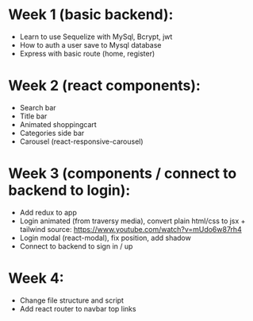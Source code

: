 # Week 1 (basic backend): 
* Learn to use Sequelize with MySql, Bcrypt, jwt
* How to auth a user save to Mysql database
* Express with basic route (home, register)
# Week 2 (react components):
* Search bar
* Title bar
* Animated shoppingcart
* Categories side bar
* Carousel (react-responsive-carousel)
# Week 3 (components / connect to backend to login):
* Add redux to app
* Login animated (from traversy media), convert plain html/css to jsx + tailwind
source: https://www.youtube.com/watch?v=mUdo6w87rh4
* Login modal (react-modal), fix position, add shadow
* Connect to backend to sign in / up
# Week 4:
* Change file structure and script
* Add react router to navbar top links
